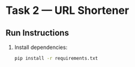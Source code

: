 # Task 2 — URL Shortener

## Run Instructions
1. Install dependencies:
   ```bash
   pip install -r requirements.txt
